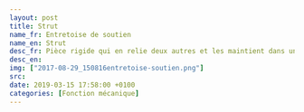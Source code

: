 ```yaml
---
layout: post
title: Strut
name_fr: Entretoise de soutien
name_en: Strut
desc_fr: Pièce rigide qui en relie deux autres et les maintient dans un écartement fixe, assurant une résistance longitudinale.
desc_en: 
img: ["2017-08-29_150816entretoise-soutien.png"]
src: 
date: 2019-03-15 17:58:00 +0100
categories: [Fonction mécanique]
---
```

